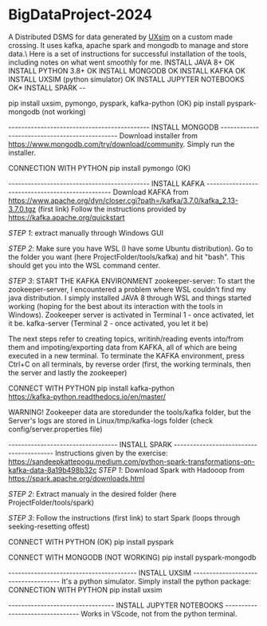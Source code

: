 # BigDataProject-2024
A Distributed DSMS for data generated by [UXsim](https://github.com/toruseo/UXsim) on a custom made crossing. It uses kafka, apache spark and mongodb to manage and store data.\ 
Here is a set of instructions for successful installation of the tools, including notes on what went smoothly for me. 
INSTALL JAVA 8+                         OK
INSTALL PYTHON 3.8+                     OK
INSTALL MONGODB                         OK
INSTALL KAFKA                           OK
INSTALL UXSIM (python simulator)        OK
INSTALL JUPYTER NOTEBOOKS               OK*
INSTALL SPARK                           --


pip install uxsim, pymongo, pyspark, kafka-python  (OK)
pip install pyspark-mongodb (not working)

-------------------------------------------- INSTALL MONGODB ----------------------------------------------
Download installer from https://www.mongodb.com/try/download/community.
Simply run the installer.

CONNECTION WITH PYTHON
pip install pymongo             (OK)

-------------------------------------------- INSTALL KAFKA ------------------------------------------------
Download KAFKA from https://www.apache.org/dyn/closer.cgi?path=/kafka/3.7.0/kafka_2.13-3.7.0.tgz (first link)
Follow the instructions provided by https://kafka.apache.org/quickstart

*STEP 1*: extract manually through Windows GUI

*STEP 2*: Make sure you have WSL (I have some Ubuntu distribution). 
        Go to the folder you want (here ProjectFolder/tools/kafka) and hit "bash".
        This should get you into the WSL command center.

*STEP 3*: START THE KAFKA ENVIRONMENT 
        zookeeper-server: To start the zookeeper-server, I encountered a problem 
        where WSL couldn't find my java distribution. I simply installed JAVA 8 
        through WSL and things started working (hoping for the best about its 
        interaction with the tools in Windows). Zookeeper server is activated in 
        Terminal 1 - once activated, let it be.
        kafka-server (Terminal 2 - once activated, you let it be)
        
The next steps refer to creating topics, writinh/reading events into/from them and 
impoting/exporting data from KAFKA, all of which  are being executed in a new terminal.
To terminate the KAFKA environment, press Ctrl+C on all terminals, by reverse order 
(first, the working terminals, then the server and lastly the zookeeper)

CONNECT WITH PYTHON 
pip install kafka-python        
https://kafka-python.readthedocs.io/en/master/

WARNING! Zookeeper data are storedunder the tools/kafka folder, but the Server's logs 
are stored in Linux/tmp/kafka-logs folder (check config/server.properties file)

---------------------------------- INSTALL SPARK ----------------------------------------
Instructions given by the exercise: https://sandeepkattepogu.medium.com/python-spark-transformations-on-kafka-data-8a19b498b32c
*STEP 1*: Download Spark with Hadooop from https://spark.apache.org/downloads.html

*STEP 2*: Extract manualy in the desired folder (here ProjectFolder/tools/spark)

*STEP 3*: Follow the instructions (first link) to start Spark (loops through seeking-resetting offest)

CONNECT WITH PYTHON             (OK)
pip install pyspark 

CONNECT WITH MONGODB            (NOT WORKING)
pip install pyspark-mongodb


---------------------------------------- INSTALL UXSIM ------------------------------------
It's a python simulator. Simply install the python package:
CONNECTION WITH PYTHON
pip install uxsim


--------------------------------- INSTALL JUPYTER NOTEBOOKS --------------------------------
Works in VScode, not from the python terminal.










